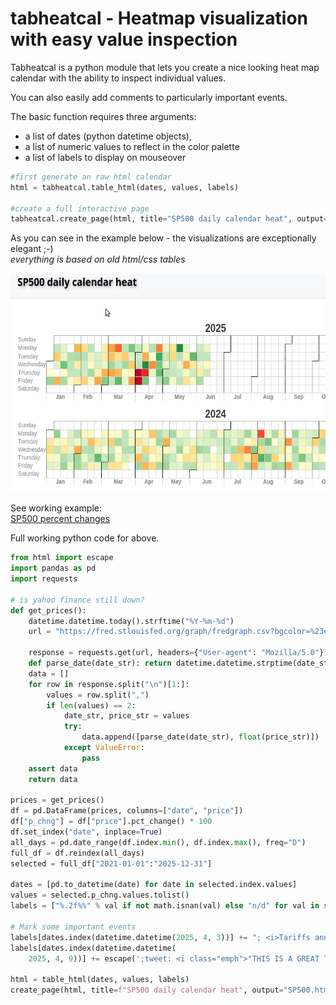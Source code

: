# tabheatcal - Heatmap visualization with easy value inspection

Tabheatcal is a python module that lets you create a nice looking heat map calendar with the ability to inspect individual values.

You can also easily add comments to particularly important events.

The basic function requires three arguments:

* a list of dates (python datetime objects),
* a list of numeric values ​​to reflect in the color palette
* a list of labels to display on mouseover

```python
#first generate an raw html calendar
html = tabheatcal.table_html(dates, values, labels)

#create a full interactive page
tabheatcal.create_page(html, title="SP500 daily calendar heat", output="SP500.html")
```


As you can see in the example below - the visualizations are exceptionally elegant ;-) <br>
<i>everything is based on old html/css tables</i>


<p align="center">
<img src="tabheatcal.gif"   height="350" style="max-width: 100%;max-height: 100%;">
</p>
See working example:
<br>
<a href="https://htmlpreview.github.io/?https://github.com/ts-kontakt/tabheatcal/blob/master/SP500.html" target="_blank">SP500 percent changes</a>

Full working python code for above.

```python
from html import escape
import pandas as pd
import requests

# is yahoo finance still down?
def get_prices():
    datetime.datetime.today().strftime("%Y-%m-%d")
    url = "https://fred.stlouisfed.org/graph/fredgraph.csv?bgcolor=%23ebf3fb&chart_type=line&drp=0&fo=open%20sans&graph_bgcolor=%23ffffff&height=450&mode=fred&recession_bars=on&txtcolor=%23444444&ts=12&tts=12&width=1320&nt=0&thu=0&trc=0&show_legend=yes&show_axis_titles=yes&show_tooltip=yes&id=SP500&scale=left&cosd=2020-06-12&coed=2025-06-12&line_color=%230073e6&link_values=false&line_style=solid&mark_type=none&mw=3&lw=3&ost=-99999&oet=99999&mma=0&fml=a&fq=Daily%2C%20Close&fam=avg&fgst=lin&fgsnd=2020-02-01&line_index=1&transformation=lin&vintage_date={today}&revision_date={today}&nd=2015-06-15"

    response = requests.get(url, headers={"User-agent": "Mozilla/5.0"}).text
    def parse_date(date_str): return datetime.datetime.strptime(date_str, "%Y-%m-%d")
    data = []
    for row in response.split("\n")[1:]:
        values = row.split(",")
        if len(values) == 2:
            date_str, price_str = values
            try:
                data.append([parse_date(date_str), float(price_str)])
            except ValueError:
                pass
    assert data
    return data

prices = get_prices()
df = pd.DataFrame(prices, columns=["date", "price"])
df["p_chng"] = df["price"].pct_change() * 100
df.set_index("date", inplace=True)
all_days = pd.date_range(df.index.min(), df.index.max(), freq="D")
full_df = df.reindex(all_days)
selected = full_df["2021-01-01":"2025-12-31"]

dates = [pd.to_datetime(date) for date in selected.index.values]
values = selected.p_chng.values.tolist()
labels = ["%.2f%%" % val if not math.isnan(val) else "n/d" for val in selected.p_chng.values]

# Mark some important events
labels[dates.index(datetime.datetime(2025, 4, 3))] += "; <i>Tariffs announced!</i>"
labels[dates.index(datetime.datetime(
    2025, 4, 9))] += escape(';tweet: <i class="emph">"THIS IS A GREAT TIME TO BUY!!! DJT"</i>')

html = table_html(dates, values, labels)
create_page(html, title=f"SP500 daily calendar heat", output="SP500.html", startfile=True)
```
